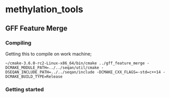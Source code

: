 # methylation_tools

## GFF Feature Merge

### Compiling

Getting this to compile on work machine;

```
~/cmake-3.6.0-rc2-Linux-x86_64/bin/cmake ../gff_feature_merge -DCMAKE_MODULE_PATH=../../seqan/util/cmake -DSEQAN_INCLUDE_PATH=../../seqan/include -DCMAKE_CXX_FLAGS=-std=c++14 -DCMAKE_BUILD_TYPE=Release
```

### Getting started

